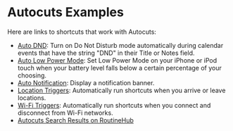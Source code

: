 # Autocuts Examples

Here are links to shortcuts that work with Autocuts:

- [Auto DND](https://routinehub.co/shortcut/3644): Turn on Do Not Disturb mode automatically during calendar events that have the string "DND" in their Title or Notes field.
- [Auto Low Power Mode](https://routinehub.co/shortcut/3641): Set Low Power Mode on your iPhone or iPod touch when your battery level falls below a certain percentage of your choosing.
- [Auto Notification](https://routinehub.co/shortcut/3673): Display a notification banner.
- [Location Triggers](https://routinehub.co/shortcut/3620): Automatically run shortcuts when you arrive or leave locations.
- [Wi-Fi Triggers](https://routinehub.co/shortcut/3683): Automatically run shortcuts when you connect and disconnect from Wi-Fi networks.
- [Autocuts Search Results on RoutineHub](https://routinehub.co/search/?q=Autocuts)


